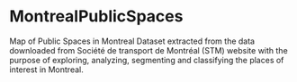 # MontrealPublicSpaces
Map of Public Spaces in Montreal
Dataset extracted from the data downloaded from Société de transport de Montréal (STM) website with the purpose of exploring, analyzing, segmenting and classifying the places of interest in Montreal.
